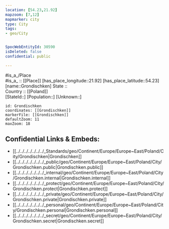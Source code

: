 ```yaml
---
location: [54.23,21.92] 
mapzoom: [7,12] 
mapmarker: city 
type: City
tags:
- geo/City


SpocWebEntityId: 30590
isDeleted: false
confidential: public

---
```

#is_a_/Place  
#is_a_ :: [[Place]] 
[has_place_longitude::21.92] 
[has_place_latitude::54.23] 
[name::Grondischken] 
State ::  
Country :: [[Poland]]  
[StateId::] 
[Population::] 
[Unknown::] 


```leaflet
id: Grondischken
coordinates: [[Grondischken]] 
markerFile: [[Grondischken]] 
defaultZoom: 11 
maxZoom: 18
```


## Confidential Links & Embeds: 
- [[../../../../../../../_Standards/geo/Continent/Europe/Europe~East/Poland/City/Grondischken|Grondischken]] 
- [[../../../../../../../_public/geo/Continent/Europe/Europe~East/Poland/City/Grondischken.public|Grondischken.public]] 
- [[../../../../../../../_internal/geo/Continent/Europe/Europe~East/Poland/City/Grondischken.internal|Grondischken.internal]] 
- [[../../../../../../../_protect/geo/Continent/Europe/Europe~East/Poland/City/Grondischken.protect|Grondischken.protect]] 
- [[../../../../../../../_private/geo/Continent/Europe/Europe~East/Poland/City/Grondischken.private|Grondischken.private]] 
- [[../../../../../../../_personal/geo/Continent/Europe/Europe~East/Poland/City/Grondischken.personal|Grondischken.personal]] 
- [[../../../../../../../_secret/geo/Continent/Europe/Europe~East/Poland/City/Grondischken.secret|Grondischken.secret]] 
